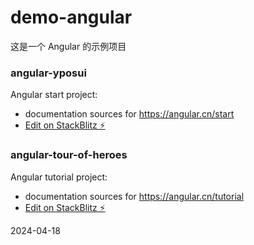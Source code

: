 # demo-angular
这是一个 Angular 的示例项目

### angular-yposui

Angular start project:

* documentation sources for https://angular.cn/start
* [Edit on StackBlitz ⚡️](https://stackblitz.com/github/neytlds/demo-angular/tree/master/angular-yposui)

### angular-tour-of-heroes

Angular tutorial project:

* documentation sources for https://angular.cn/tutorial
* [Edit on StackBlitz ⚡️](https://stackblitz.com/github/neytlds/demo-angular/tree/master/angular-tour-of-heroes)

2024-04-18
